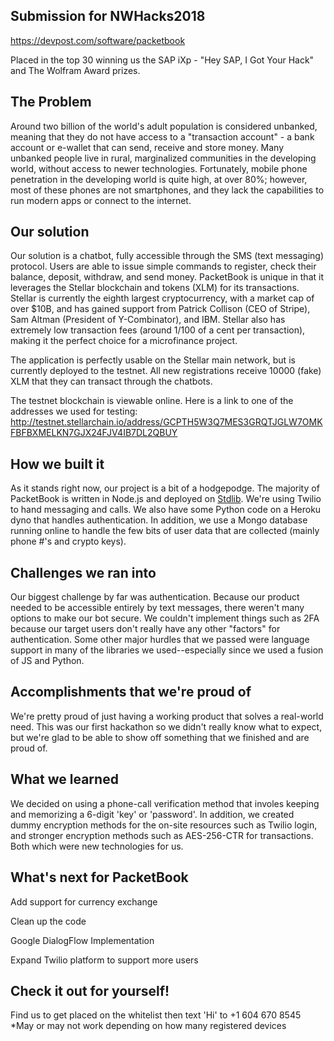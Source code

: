 ## Submission for NWHacks2018
https://devpost.com/software/packetbook

Placed in the top 30 winning us the SAP iXp - "Hey SAP, I Got Your Hack" and The Wolfram Award prizes.

## The Problem
 
Around two billion of the world's adult population is considered unbanked, meaning that they do not have access to a "transaction account" - a bank account or e-wallet that can send, receive and store money.  Many unbanked people live in rural, marginalized communities in the developing world, without access to newer technologies.  Fortunately, mobile phone penetration in the developing world is quite high, at over 80%; however, most of these phones are not smartphones, and they lack the capabilities to run modern apps or connect to the internet.
 
## Our solution
 
Our solution is a chatbot, fully accessible through the SMS (text messaging) protocol.  Users are able to issue simple commands to register, check their balance, deposit, withdraw, and send money.  PacketBook is unique in that it leverages the Stellar blockchain and tokens (XLM) for its transactions.  Stellar is currently the eighth largest cryptocurrency, with a market cap of over $10B, and has gained support from Patrick Collison (CEO of Stripe), Sam Altman (President of Y-Combinator), and IBM.  Stellar also has extremely low transaction fees (around 1/100 of a cent per transaction), making it the perfect choice for a microfinance project.
 
The application is perfectly usable on the Stellar main network, but is currently deployed to the testnet.  All new registrations receive 10000 (fake) XLM that they can transact through the chatbots.
 
The testnet blockchain is viewable online.  Here is a link to one of the addresses we used for testing: http://testnet.stellarchain.io/address/GCPTH5W3Q7MES3GRQTJGLW7OMKFBFBXMELKN7GJX24FJV4IB7DL2QBUY
 
## How we built it
 
As it stands right now, our project is a bit of a hodgepodge.  The majority of PacketBook is written in Node.js and deployed on [Stdlib](https://stdlib.com/).  We're using Twilio to hand messaging and calls.  We also have some Python code on a Heroku dyno that handles authentication.  In addition, we use a Mongo database running online to handle the few bits of user data that are collected (mainly phone #'s and crypto keys).  
 
## Challenges we ran into
 
Our biggest challenge by far was authentication.  Because our product needed to be accessible entirely by text messages, there weren't many options to make our bot secure.  We couldn't implement things such as 2FA because our target users don't really have any other "factors" for authentication. Some other major hurdles that we passed were language support in many of the libraries we used--especially since we used a fusion of JS and Python.
 
## Accomplishments that we're proud of
 
We're pretty proud of just having a working product that solves a real-world need.  This was our first hackathon so we didn't really know what to expect, but we're glad to be able to show off something that we finished and are proud of.
 
## What we learned
 
We decided on using a phone-call verification method that involes keeping and memorizing a 6-digit 'key' or 'password'. In addition, we created dummy encryption methods for the on-site resources such as Twilio login, and stronger encryption methods such as AES-256-CTR for transactions. Both which were new technologies for us.
 
## What's next for PacketBook
Add support for currency exchange

Clean up the code

Google DialogFlow Implementation

Expand Twilio platform to support more users
 
## Check it out for yourself!
Find us to get placed on the whitelist then text 'Hi' to +1 604 670 8545
*May or may not work depending on how many registered devices
